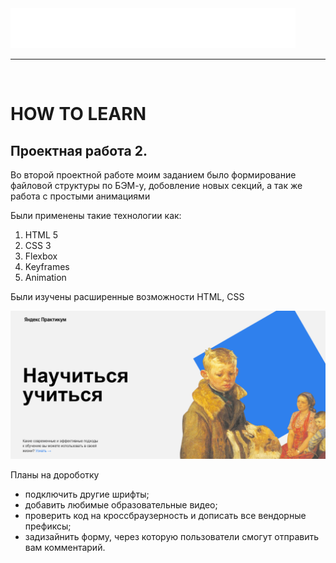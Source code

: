 
<img src="./images/logo/../logo_place_footer.svg">
<hr>
<br>
<h1>HOW TO LEARN</h1>
<h2>Проектная работа 2.</h2>
<p>Во второй проектной работе моим заданием было формирование файловой структуры по БЭМ-у, добовление новых секций, а так же работа с простыми анимациями</p>
<p>Были применены такие технологии как:</p>
<ol>
  <li>HTML 5</li>
  <li>CSS 3</li>
  <li>Flexbox</li>
  <li>Keyframes</li>
  <li>Animation</li>
</ol>
<p>Были изучены расширенные возможности HTML, CSS</p>
<img src="./images/header-screen.png">
<p>Планы на дороботку</p>
<ul>
  <li>подключить другие шрифты;</li>
  <li>добавить любимые образовательные видео;</li>
  <li>проверить код на кроссбраузерность и дописать все вендорные префиксы;</li>
  <li>задизайнить форму, через которую пользователи смогут отправить вам комментарий.</li>
</ul>
